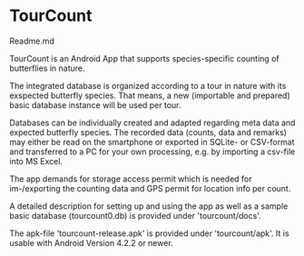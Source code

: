 # TourCount
Readme.md

TourCount is an Android App that supports species-specific counting of butterflies in nature.

The integrated database is organized according to a tour in nature with its exspected butterfly species. That means, a new (importable and prepared) basic database instance will be used per tour.

Databases can be individually created and adapted regarding meta data and expected butterfly species. The recorded data (counts, data and remarks) may either be read on the smartphone or exported in SQLite- or CSV-format and transferred to a PC for your own processing, e.g. by importing a csv-file into MS Excel.

The app demands for storage access permit which is needed for im-/exporting the counting data and GPS permit for location info per count.

A detailed description for setting up and using the app as well as a sample basic database (tourcount0.db) is provided under 'tourcount/docs'.

The apk-file 'tourcount-release.apk' is provided under 'tourcount/apk'. It is usable with Android Version 4.2.2 or newer.
